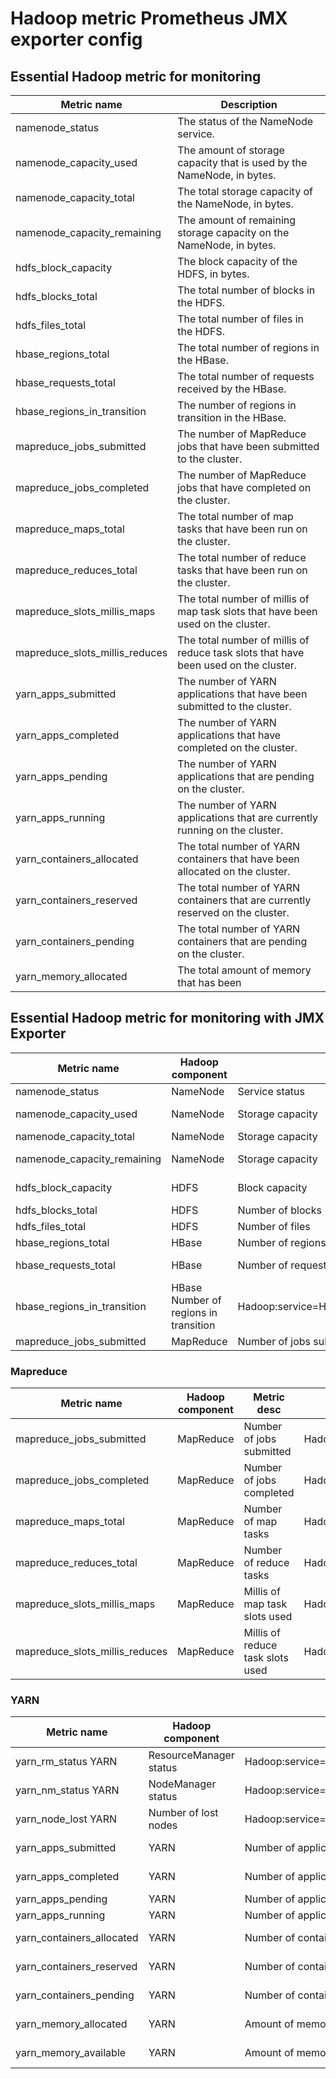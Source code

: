 # Hadoop metric Prometheus JMX exporter config


## Essential Hadoop metric for monitoring
|Metric name	|Description |
|-----------|------------------|
|namenode_status	|The status of the NameNode service.|
|namenode_capacity_used	|The amount of storage capacity that is used by the NameNode, in bytes.|
|namenode_capacity_total|	The total storage capacity of the NameNode, in bytes.|
|namenode_capacity_remaining|	The amount of remaining storage capacity on the NameNode, in bytes.|
|hdfs_block_capacity|	The block capacity of the HDFS, in bytes.|
|hdfs_blocks_total|	The total number of blocks in the HDFS.|
|hdfs_files_total	|The total number of files in the HDFS.|
|hbase_regions_total|	The total number of regions in the HBase.|
|hbase_requests_total	|The total number of requests received by the HBase.|
|hbase_regions_in_transition|	The number of regions in transition in the HBase.|
|mapreduce_jobs_submitted	|The number of MapReduce jobs that have been submitted to the cluster.|
|mapreduce_jobs_completed	|The number of MapReduce jobs that have completed on the cluster.|
|mapreduce_maps_total	|The total number of map tasks that have been run on the cluster.|
|mapreduce_reduces_total	|The total number of reduce tasks that have been run on the cluster.|
|mapreduce_slots_millis_maps	|The total number of millis of map task slots that have been used on the cluster.|
|mapreduce_slots_millis_reduces|	The total number of millis of reduce task slots that have been used on the cluster.|
|yarn_apps_submitted	|The number of YARN applications that have been submitted to the cluster.|
|yarn_apps_completed|	The number of YARN applications that have completed on the cluster.|
|yarn_apps_pending|	The number of YARN applications that are pending on the cluster.|
|yarn_apps_running	|The number of YARN applications that are currently running on the cluster.|
|yarn_containers_allocated|	The total number of YARN containers that have been allocated on the cluster.|
|yarn_containers_reserved	|The total number of YARN containers that are currently reserved on the cluster.|
|yarn_containers_pending|	The total number of YARN containers that are pending on the cluster.|
|yarn_memory_allocated	|The total amount of memory that has been|


## Essential Hadoop metric for monitoring with JMX Exporter

|Metric name|	Hadoop component |	Metric desc|	JMX bean name|	Prometheus JMX Exporter template|
|-----------|------------------|-------------|------------------|-----------------------------------|
| namenode_status |	NameNode	| Service status |	Hadoop:service=NameNode,name=NameNodeStatus	| .*Status:(\\w+).* |
|namenode_capacity_used |	NameNode	|Storage capacity|	Hadoop:service=NameNode,name=FSNamesystem|	.*CapacityUsed:(\\d+).*|
|namenode_capacity_total|	NameNode	|Storage capacity|	Hadoop:service=NameNode,name=FSNamesystem|	.*CapacityTotal:(\\d+).*|
|namenode_capacity_remaining|	NameNode	|Storage capacity|	Hadoop:service=NameNode,name=FSNamesystem|	.*CapacityRemaining:(\\d+).*|
|hdfs_block_capacity|	HDFS|	Block capacity|	Hadoop:service=NameNode,name=FSNamesystemState|	.*BlockCapacity:(\\d+).*|
|hdfs_blocks_total|	HDFS|	Number of blocks|	Hadoop:service=NameNode,name=FSNamesystemState|	.*BlocksTotal:(\\d+).*|
|hdfs_files_total|	HDFS	|Number of files|	Hadoop:service=NameNode,name=FSNamesystemState|	.*FilesTotal:(\\d+).*|
|hbase_regions_total|	HBase|	Number of regions|	Hadoop:service=HBase,name=Master,sub=Server|	.*regionCount:(\\d+).*|
|hbase_requests_total|	HBase|	Number of requests|	Hadoop:service=HBase,name=Master,sub=Server|	.*totalRequestCount:(\\d+).*|
|hbase_regions_in_transition|	HBase	Number of regions in transition|	Hadoop:service=HBase,name=Master,sub=Server|	.*regionsInTransition:(\\d+).*|
|mapreduce_jobs_submitted|	MapReduce|	Number of jobs submitted	|`Hadoop:service=JobTracker,name=JobTracker	| |

### Mapreduce

|Metric name|	Hadoop component	|Metric desc	|JMX bean name|	Prometheus JMX Exporter template |
|-----------|------------------|--------------|-----------------|-----------------------------------|
|mapreduce_jobs_submitted	|MapReduce|	Number of jobs submitted|	Hadoop:service=JobTracker,name=JobTrackerMetrics	|.*jobsSubmitted:(\\d+).*|
|mapreduce_jobs_completed|	MapReduce|	Number of jobs completed|	Hadoop:service=JobTracker,name=JobTrackerMetrics	|.*jobsCompleted:(\\d+).*|
|mapreduce_maps_total|	MapReduce	|Number of map tasks|	Hadoop:service=JobTracker,name=JobTrackerMetrics	|.*mapsTotal:(\\d+).*|
|mapreduce_reduces_total	|MapReduce|	Number of reduce tasks|	Hadoop:service=JobTracker,name=JobTrackerMetrics|	.*reducesTotal:(\\d+).*|
|mapreduce_slots_millis_maps|	MapReduce|	Millis of map task slots used|	Hadoop:service=JobTracker,name=JobTrackerMetrics	|.*slotsMillisMaps:(\\d+).*|
|mapreduce_slots_millis_reduces|	MapReduce|	Millis of reduce task slots used|	Hadoop:service=JobTracker,name=JobTrackerMetrics|	.*slotsMillisReduces:(\\d+).*|

### YARN

|Metric name|	Hadoop component|Metric desc	|JMX bean name|	Prometheus JMX Exporter template|
|-----------|------------------|----------------|---------------|-----------------------------------|
|yarn_rm_status	YARN|	ResourceManager status|	Hadoop:service=ResourceManager,name=ResourceManagerMetrics	|.*Status:(\\w+).*|
|yarn_nm_status	YARN|	NodeManager status	|Hadoop:service=NodeManager,name=NodeManagerMetrics|	.*Status:(\\w+).*|
|yarn_node_lost	YARN|	Number of lost nodes	|Hadoop:service=ResourceManager,name=RMActiveApplications|	.*NumLostNMs:(\\d+).*|
|yarn_apps_submitted|	YARN|	Number of applications submitted|	Hadoop:service=ResourceManager,name=RMApps|	.*AppsSubmitted:(\\d+).*|
|yarn_apps_completed|	YARN|	Number of applications completed	|Hadoop:service=ResourceManager,name=RMApps	|.*AppsCompleted:(\\d+).*|
|yarn_apps_pending|	YARN|	Number of applications pending|	Hadoop:service=ResourceManager,name=RMApps	|.*AppsPending:(\\d+).*|
|yarn_apps_running|	YARN|	Number of applications running	|Hadoop:service=ResourceManager,name=RMApps	|.*AppsRunning:(\\d+).*|
|yarn_containers_allocated	|YARN	|Number of containers allocated|	Hadoop:service=ResourceManager,name=RMActiveApplications	|.*ContainersAllocated:(\\d+).*|
|yarn_containers_reserved|	YARN|	Number of containers reserved|	Hadoop:service=ResourceManager,name=RMActiveApplications|	.*ContainersReserved:(\\d+).*|
|yarn_containers_pending|	YARN|	Number of containers pending	|Hadoop:service=ResourceManager,name=RMActiveApplications|	.*ContainersPending:(\\d+).*|
|yarn_memory_allocated|	YARN|	Amount of memory allocated, in bytes	|Hadoop:service=ResourceManager,name=RMActiveApplications	|.*MemoryAllocated:(\\d+).*|
|yarn_memory_available|	YARN	|Amount of memory available, in bytes	|Hadoop:service=ResourceManager,name=RMActiveApplications	|.*MemoryAvailable:(\\d+).*|


